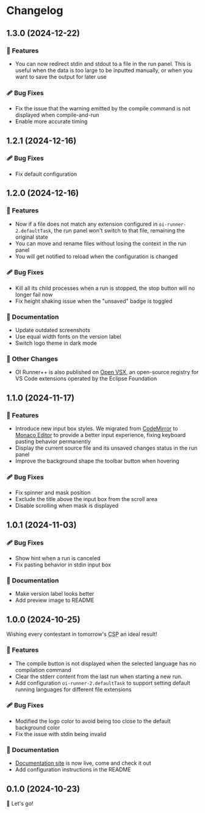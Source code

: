 # Changelog

## 1.3.0 (2024-12-22)

### 🚀 Features

- You can now redirect stdin and stdout to a file in the run panel. This is useful when the data is too large to be inputted manually, or when you want to save the output for later use

### 🩹 Bug Fixes

- Fix the issue that the warning emitted by the compile command is not displayed when compile-and-run
- Enable more accurate timing

## 1.2.1 (2024-12-16)

### 🩹 Bug Fixes

- Fix default configuration

## 1.2.0 (2024-12-16)

### 🚀 Features

- Now if a file does not match any extension configured in `oi-runner-2.defaultTask`, the run panel won't switch to that file, remaining the original state
- You can move and rename files without losing the context in the run panel
- You will get notified to reload when the configuration is changed

### 🩹 Bug Fixes

- Kill all its child processes when a run is stopped, the stop button will no longer fail now
- Fix height shaking issue when the "unsaved" badge is toggled

### 📖 Documentation

- Update outdated screenshots
- Use equal width fonts on the version label
- Switch logo theme in dark mode

### 🏡 Other Changes

- OI Runner++ is also published on [Open VSX](https://open-vsx.org/extension/typed-sigterm/oi-runner-2), an open-source registry for VS Code extensions operated by the Eclipse Foundation

## 1.1.0 (2024-11-17)

### 🚀 Features

- Introduce new input box styles. We migrated from [CodeMirror](https://codemirror.net/) to [Monaco Editor](https://microsoft.github.io/monaco-editor/) to provide a better input experience, fixing keyboard pasting behavior permanently
- Display the current source file and its unsaved changes status in the run panel
- Improve the background shape the toolbar button when hovering

### 🩹 Bug Fixes

- Fix spinner and mask position
- Exclude the title above the input box from the scroll area
- Disable scrolling when mask is displayed

## 1.0.1 (2024-11-03)

### 🩹 Bug Fixes

- Show hint when a run is canceled
- Fix pasting behavior in stdin input box

### 📖 Documentation

- Make version label looks better
- Add preview image to README

## 1.0.0 (2024-10-25)

Wishing every contestant in tomorrow's <abbr title="Certified Software Professional, a very important OI contest of Chinese OIers">CSP</abbr> an ideal result!

### 🚀 Features

- The compile button is not displayed when the selected language has no compilation command
- Clear the stderr content from the last run when starting a new run.
- Add configuration `oi-runner-2.defaultTask` to support setting default running languages for different file extensions

### 🩹 Bug Fixes

- Modified the logo color to avoid being too close to the default background color
- Fix the issue with stdin being invalid

### 📖 Documentation

- [Documentation site](https://oi-runner-2.by-ts.top/zh-cn/) is now live, come and check it out
- Add configuration instructions in the README

## 0.1.0 (2024-10-23)

🚀 Let's go!
